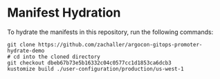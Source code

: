 # Manifest Hydration

To hydrate the manifests in this repository, run the following commands:

```shell
git clone https://github.com/zachaller/argocon-gitops-promoter-hydrate-demo
# cd into the cloned directory
git checkout dbeb67b73e5b16332c04c0577cc1d1853ca6dcb3
kustomize build ./user-configuration/production/us-west-1
```
